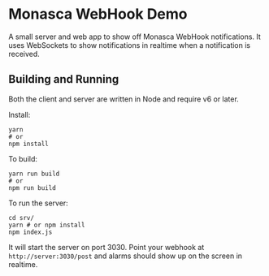 Monasca WebHook Demo
====================

A small server and web app to show off Monasca WebHook notifications. It uses
WebSockets to show notifications in realtime when a notification is received.

Building and Running
--------------------

Both the client and server are written in Node and require v6 or later.

Install:

    yarn
    # or
    npm install

To build:

    yarn run build
    # or
    npm run build

To run the server:

    cd srv/
    yarn # or npm install
    npm index.js

It will start the server on port 3030. Point your webhook at
`http://server:3030/post` and alarms should show up on the screen in realtime.
